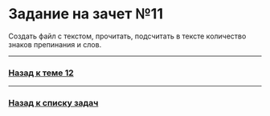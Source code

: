# Задание на зачет №11

Создать файл с текстом, прочитать, подсчитать в тексте количество знаков препинания и слов.

---

### [Назад к теме 12](../../unit_12/README.md)

---

### [Назад к списку задач](./README.md)